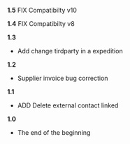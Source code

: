 **1.5**
FIX Compatibilty v10

**1.4**
FIX Compatibilty v8

**1.3**
* Add change tirdparty in a expedition

**1.2**
* Supplier invoice bug correction

**1.1**
* ADD Delete external contact linked

**1.0**
* The end of the beginning
